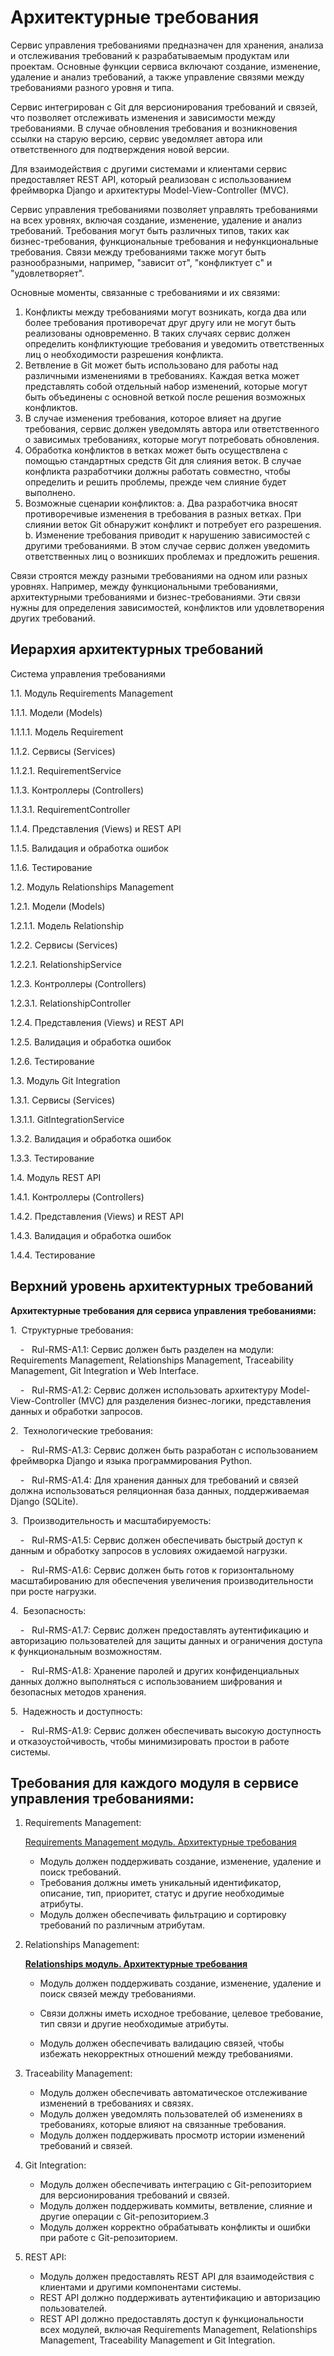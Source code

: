 # Архитектурные требования

Сервис управления требованиями предназначен для хранения, анализа и отслеживания требований к разрабатываемым продуктам или проектам. Основные функции сервиса включают создание, изменение, удаление и анализ требований, а также управление связями между требованиями разного уровня и типа.

Сервис интегрирован с Git для версионирования требований и связей, что позволяет отслеживать изменения и зависимости между требованиями. В случае обновления требования и возникновения ссылки на старую версию, сервис уведомляет автора или ответственного для подтверждения новой версии.

Для взаимодействия с другими системами и клиентами сервис предоставляет REST API, который реализован с использованием фреймворка Django и архитектуры Model-View-Controller (MVC).

Сервис управления требованиями позволяет управлять требованиями на всех уровнях, включая создание, изменение, удаление и анализ требований. Требования могут быть различных типов, таких как бизнес-требования, функциональные требования и нефункциональные требования. Связи между требованиями также могут быть разнообразными, например, "зависит от", "конфликтует с" и "удовлетворяет".

Основные моменты, связанные с требованиями и их связями:

1. Конфликты между требованиями могут возникать, когда два или более требования противоречат друг другу или не могут быть реализованы одновременно. В таких случаях сервис должен определить конфликтующие требования и уведомить ответственных лиц о необходимости разрешения конфликта.
2. Ветвление в Git может быть использовано для работы над различными изменениями в требованиях. Каждая ветка может представлять собой отдельный набор изменений, которые могут быть объединены с основной веткой после решения возможных конфликтов.
3. В случае изменения требования, которое влияет на другие требования, сервис должен уведомлять автора или ответственного о зависимых требованиях, которые могут потребовать обновления.
4. Обработка конфликтов в ветках может быть осуществлена с помощью стандартных средств Git для слияния веток. В случае конфликта разработчики должны работать совместно, чтобы определить и решить проблемы, прежде чем слияние будет выполнено.
5. Возможные сценарии конфликтов:
a. Два разработчика вносят противоречивые изменения в требования в разных ветках. При слиянии веток Git обнаружит конфликт и потребует его разрешения.
b. Изменение требования приводит к нарушению зависимостей с другими требованиями. В этом случае сервис должен уведомить ответственных лиц о возникших проблемах и предложить решения.

Связи строятся между разными требованиями на одном или разных уровнях. Например, между функциональными требованиями, архитектурными требованиями и бизнес-требованиями. Эти связи нужны для определения зависимостей, конфликтов или удовлетворения других требований.

## Иерархия архитектурных требований

Система управления требованиями

1.1. Модуль Requirements Management

1.1.1. Модели (Models)

1.1.1.1. Модель Requirement

1.1.2. Сервисы (Services)

1.1.2.1. RequirementService

1.1.3. Контроллеры (Controllers)

1.1.3.1. RequirementController

1.1.4. Представления (Views) и REST API

1.1.5. Валидация и обработка ошибок

1.1.6. Тестирование

1.2. Модуль Relationships Management

1.2.1. Модели (Models)

1.2.1.1. Модель Relationship

1.2.2. Сервисы (Services)

1.2.2.1. RelationshipService

1.2.3. Контроллеры (Controllers)

1.2.3.1. RelationshipController

1.2.4. Представления (Views) и REST API

1.2.5. Валидация и обработка ошибок

1.2.6. Тестирование

1.3. Модуль Git Integration

1.3.1. Сервисы (Services)

1.3.1.1. GitIntegrationService

1.3.2. Валидация и обработка ошибок

1.3.3. Тестирование

1.4. Модуль REST API

1.4.1. Контроллеры (Controllers)

1.4.2. Представления (Views) и REST API

1.4.3. Валидация и обработка ошибок

1.4.4. Тестирование

## Верхний уровень архитектурных требований

**Архитектурные требования для сервиса управления требованиями:**

1.  Структурные требования:

    -   Rul-RMS-A1.1: Сервис должен быть разделен на модули: Requirements Management, Relationships Management, Traceability Management, Git Integration и Web Interface.

    -   Rul-RMS-A1.2: Сервис должен использовать архитектуру Model-View-Controller (MVC) для разделения бизнес-логики, представления данных и обработки запросов.

2.  Технологические требования:

    -   Rul-RMS-A1.3: Сервис должен быть разработан с использованием фреймворка Django и языка программирования Python.

    -   Rul-RMS-A1.4: Для хранения данных для требований и связей должна использоваться реляционная база данных, поддерживаемая Django (SQLite).

3.  Производительность и масштабируемость:

    -   Rul-RMS-A1.5: Сервис должен обеспечивать быстрый доступ к данным и обработку запросов в условиях ожидаемой нагрузки.

    -   Rul-RMS-A1.6: Сервис должен быть готов к горизонтальному масштабированию для обеспечения увеличения производительности при росте нагрузки.

4.  Безопасность:

    -   Rul-RMS-A1.7: Сервис должен предоставлять аутентификацию и авторизацию пользователей для защиты данных и ограничения доступа к функциональным возможностям.

    -   Rul-RMS-A1.8: Хранение паролей и других конфиденциальных данных должно выполняться с использованием шифрования и безопасных методов хранения.

5.  Надежность и доступность:

    -   Rul-RMS-A1.9: Сервис должен обеспечивать высокую доступность и отказоустойчивость, чтобы минимизировать простои в работе системы.


## Требования для каждого модуля в сервисе управления требованиями:

1. Requirements Management:
    
    [Requirements Management модуль. Архитектурные требования](Requirements%20Management%20модуль%20Архитектурные%20требования.md)
    
    - Модуль должен поддерживать создание, изменение, удаление и поиск требований.
    - Требования должны иметь уникальный идентификатор, описание, тип, приоритет, статус и другие необходимые атрибуты.
    - Модуль должен обеспечивать фильтрацию и сортировку требований по различным атрибутам.
2. Relationships Management:
    
    [**Relationships модуль. Архитектурные требования**](Relationships%20модуль%20Архитектурные%20требования.md)
    
    - Модуль должен поддерживать создание, изменение, удаление и поиск связей между требованиями.
    
    - Связи должны иметь исходное требование, целевое требование, тип связи и другие необходимые атрибуты.
    - Модуль должен обеспечивать валидацию связей, чтобы избежать некорректных отношений между требованиями.
3. Traceability Management:
    - Модуль должен обеспечивать автоматическое отслеживание изменений в требованиях и связях.
    - Модуль должен уведомлять пользователей об изменениях в требованиях, которые влияют на связанные требования.
    - Модуль должен поддерживать просмотр истории изменений требований и связей.
4. Git Integration:
    - Модуль должен обеспечивать интеграцию с Git-репозиторием для версионирования требований и связей.
    - Модуль должен поддерживать коммиты, ветвление, слияние и другие операции с Git-репозиторием.3
    - Модуль должен корректно обрабатывать конфликты и ошибки при работе с Git-репозиторием.
5. REST API:
    - Модуль должен предоставлять REST API для взаимодействия с клиентами и другими компонентами системы.
    - REST API должно поддерживать аутентификацию и авторизацию пользователей.
    - REST API должно предоставлять доступ к функциональности всех модулей, включая Requirements Management, Relationships Management, Traceability Management и Git Integration.